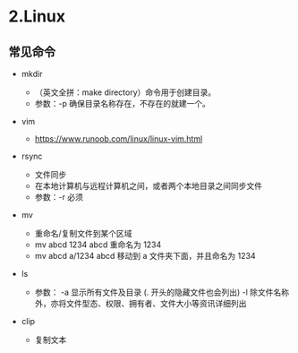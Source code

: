 # 2.Linux

## 常见命令

- mkdir

  - （英文全拼：make directory）命令用于创建目录。
  - 参数：-p 确保目录名称存在，不存在的就建一个。

- vim
  - https://www.runoob.com/linux/linux-vim.html
- rsync
  - 文件同步
  - 在本地计算机与远程计算机之间，或者两个本地目录之间同步文件
  - 参数：-r 必须
- mv
  - 重命名/复制文件到某个区域
  - mv abcd 1234 abcd 重命名为 1234
  - mv abcd a/1234 abcd 移动到 a 文件夹下面，并且命名为 1234
- ls
  - 参数：
    -a 显示所有文件及目录 (. 开头的隐藏文件也会列出)
    -l 除文件名称外，亦将文件型态、权限、拥有者、文件大小等资讯详细列出
- clip
  - 复制文本
